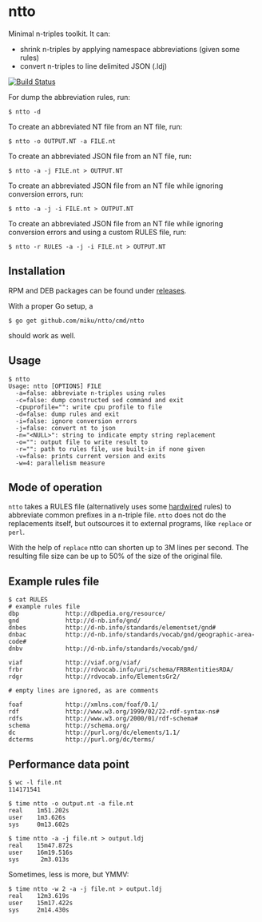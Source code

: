 ntto
====

Minimal n-triples toolkit. It can:

* shrink n-triples by applying namespace abbreviations (given some rules)
* convert n-triples to line delimited JSON (.ldj)

[![Build Status](http://img.shields.io/travis/miku/ntto.svg?style=flat)](https://travis-ci.org/miku/ntto)

For dump the abbreviation rules, run:

    $ ntto -d

To create an abbreviated NT file from an NT file, run:

    $ ntto -o OUTPUT.NT -a FILE.nt

To create an abbreviated JSON file from an NT file, run:

    $ ntto -a -j FILE.nt > OUTPUT.NT

To create an abbreviated JSON file from an NT file while ignoring conversion errors, run:

    $ ntto -a -j -i FILE.nt > OUTPUT.NT

To create an abbreviated JSON file from an NT file while ignoring conversion errors and using a custom RULES file, run:

    $ ntto -r RULES -a -j -i FILE.nt > OUTPUT.NT

Installation
------------

RPM and DEB packages can be found under [releases](https://github.com/miku/ntto/releases).

With a proper Go setup, a

    $ go get github.com/miku/ntto/cmd/ntto

should work as well.

Usage
-----

    $ ntto
    Usage: ntto [OPTIONS] FILE
      -a=false: abbreviate n-triples using rules
      -c=false: dump constructed sed command and exit
      -cpuprofile="": write cpu profile to file
      -d=false: dump rules and exit
      -i=false: ignore conversion errors
      -j=false: convert nt to json
      -n="<NULL>": string to indicate empty string replacement
      -o="": output file to write result to
      -r="": path to rules file, use built-in if none given
      -v=false: prints current version and exits
      -w=4: parallelism measure

Mode of operation
-----------------

`ntto` takes a RULES file (alternatively uses some [hardwired](https://github.com/miku/ntto/blob/master/rules.go) rules) to abbreviate
common prefixes in a n-triple file. `ntto` does not do the replacements itself, but outsources it to external programs, like `replace` or `perl`.

With the help of `replace` ntto can shorten up to 3M lines per second. The resulting
file size can be up to 50% of the size of the original file.

Example rules file
------------------

    $ cat RULES
    # example rules file
    dbp             http://dbpedia.org/resource/
    gnd             http://d-nb.info/gnd/
    dnbes           http://d-nb.info/standards/elementset/gnd#
    dnbac           http://d-nb.info/standards/vocab/gnd/geographic-area-code#
    dnbv            http://d-nb.info/standards/vocab/gnd/

    viaf            http://viaf.org/viaf/
    frbr            http://rdvocab.info/uri/schema/FRBRentitiesRDA/
    rdgr            http://rdvocab.info/ElementsGr2/

    # empty lines are ignored, as are comments

    foaf            http://xmlns.com/foaf/0.1/
    rdf             http://www.w3.org/1999/02/22-rdf-syntax-ns#
    rdfs            http://www.w3.org/2000/01/rdf-schema#
    schema          http://schema.org/
    dc              http://purl.org/dc/elements/1.1/
    dcterms         http://purl.org/dc/terms/

Performance data point
----------------------

    $ wc -l file.nt
    114171541

    $ time ntto -o output.nt -a file.nt
    real    1m51.202s
    user    1m3.626s
    sys     0m13.602s

    $ time ntto -a -j file.nt > output.ldj
    real    15m47.872s
    user    16m19.516s
    sys      2m3.013s

Sometimes, less is more, but YMMV:

    $ time ntto -w 2 -a -j file.nt > output.ldj
    real    12m3.619s
    user    15m17.422s
    sys     2m14.430s
